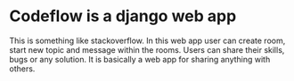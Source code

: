 # Codeflow is a django web app

This is something like stackoverflow. In this web app user can create room, start new topic and message within the rooms. Users can share their skills, bugs or any solution. It is basically a web app for sharing anything with others.

